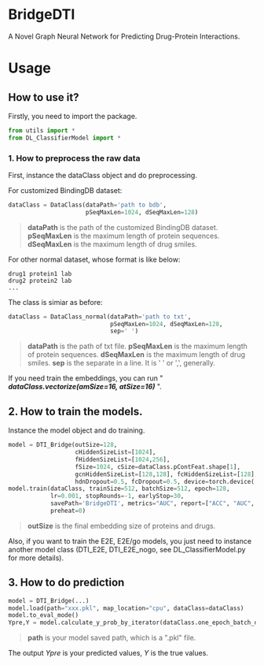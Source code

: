 # BridgeDTI 
A Novel Graph Neural Network for Predicting Drug-Protein Interactions. 

# Usage
## How to use it?
Firstly, you need to import the package.
```python
from utils import *
from DL_ClassifierModel import *
```
### 1. How to preprocess the raw data
First, instance the dataClass object and do preprocessing. 

For customized BindingDB dataset: 
```python
dataClass = DataClass(dataPath='path to bdb', 
                      pSeqMaxLen=1024, dSeqMaxLen=128)                       
```
>**dataPath** is the path of the customized BindingDB dataset. 
>**pSeqMaxLen** is the maximum length of protein sequences.
>**dSeqMaxLen** is the maximum length of drug smiles.

For other normal dataset, whose format is like below:
```
drug1 protein1 lab
drug2 protein2 lab
...
```
The class is simiar as before: 
```python
dataClass = DataClass_normal(dataPath='path to txt', 
                             pSeqMaxLen=1024, dSeqMaxLen=128, 
                             sep=' ')                       
```
>**dataPath** is the path of txt file. 
>**pSeqMaxLen** is the maximum length of protein sequences.
>**dSeqMaxLen** is the maximum length of drug smiles.
>**sep** is the separate in a line. It is ' ' or ',',  generally.  

If you need train the embeddings, you can run " ***dataClass.vectorize(amSize=16, atSize=16)*** ".  


## 2. How to train the models. 
Instance the model object and do training. 
```python
model = DTI_Bridge(outSize=128, 
                   cHiddenSizeList=[1024], 
                   fHiddenSizeList=[1024,256], 
                   fSize=1024, cSize=dataClass.pContFeat.shape[1],
                   gcnHiddenSizeList=[128,128], fcHiddenSizeList=[128], nodeNum=64,
                   hdnDropout=0.5, fcDropout=0.5, device=torch.device('cuda'))
model.train(dataClass, trainSize=512, batchSize=512, epoch=128, 
            lr=0.001, stopRounds=-1, earlyStop=30, 
            savePath='BridgeDTI', metrics="AUC", report=["ACC", "AUC", "LOSS"], 
            preheat=0)
```
>**outSize** is the final embedding size of proteins and drugs. 

Also, if you want to train the E2E, E2E/go models, you just need to instance another model class (DTI_E2E, DTI_E2E_nogo, see DL_ClassifierModel.py for more details). 

## 3. How to do prediction
```python
model = DTI_Bridge(...)
model.load(path="xxx.pkl", map_location="cpu", dataClass=dataClass)
model.to_eval_mode()
Ypre,Y = model.calculate_y_prob_by_iterator(dataClass.one_epoch_batch_data_stream(batchSize=128, type='test', device=torch.device('cpu')))
```
>**path** is your model saved path, which is a ".pkl" file. 

The output *Ypre* is your predicted values, *Y* is the true values. 